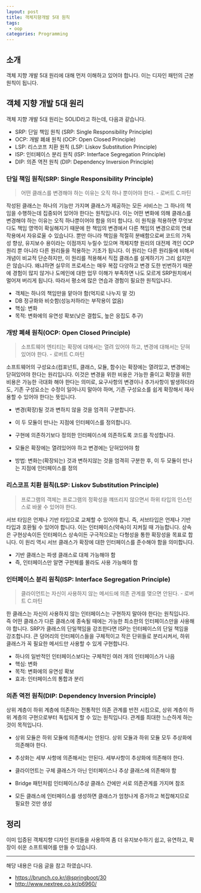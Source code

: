 ```yaml
---
layout: post
title: 객체지향개발 5대 원칙 
tags:
 - oop
categories: Programming
---
```


## 소개
객체 지향 개발 5대 원리에 대해 먼저 이해하고 있어야 합니다. 이는 디자인 패턴의 근본 원칙이 됩니다.


## 객체 지향 개발 5대 원리
객체 지향 개발 5대 원리는 SOLID라고 하는데, 다음과 같습니다. 
- SRP: 단일 책임 원칙 (SRP: Single Responsibility Principle)
- OCP: 개발 폐쇄 원칙 (OCP: Open Closed Principle)
- LSP: 리스코프 치환 원칙 (LSP: Liskov Substitution Principle)
- ISP: 인터페이스 분리 원칙 (ISP: Interface Segregation Principle)
- DIP: 의존 역전 원칙 (DIP: Dependency Inversion Principle)

### 단일 책임 원칙(SRP: Single Responsibility Principle)
> 어떤 클래스를 변경해야 하는 이유는 오직 하나 뿐이어야 한다. - 로버트 C.마틴

작성된 클래스는 하나의 기능만 가지며 클래스가 제공하는 모든 서비스는 그 하나의 책임을 수행하는데 집중되어 있어야 한다는 원칙입니다. 이는 어떤 변화에 의해 클래스를 변경해야 하는 이유는 오직 하나뿐이어야 함을 의미 합니다. 이 원칙을 적용하면 무엇보다도 책임 영역이 확실해지기 때문에 한 책임의 변경에서 다른 책임의 변경으로의 연쇄작용에서 자유로울 수 있습니다. 뿐만 아니라 책임을 적절히 분배함으로써 코드의 가독성 향상, 유지보수 용이라는 이점까지 누릴수 있으며 객체지향 원리의 대전제 격인 OCP원리 뿐 아니라 다른 원리들을 적용하는 기초가 됩니다. 이 원리는 다른 원리들에 비해서 개념이 비교적 단순하지만, 이 원리를 적용해서 직접 클래스를 설계하기가 그리 쉽지만은 않습니다. 왜냐하면 실무의 프로세스는 매우 복잡 다양하고 변경 도한 빈번하기 때문에 경험이 많지 않거나 도메인에 대한 업무 이해가 부족하면 나도 모르게 SRP원치에서 멀어져 버리게 됩니다. 따라서 평소에 많은 연습과 경험이 필요한 원칙입니다. 

- 객체는 하나의 책임만을 맡아야 함(억지로 나누지 말 것)
- DB 정규화와 비슷함(성능저하라는 부작용이 없음)
- 핵심: 변화
- 목적: 변화에의 유연성 확보(낮은 결합도, 높은 응집도 추구)

### 개방 폐쇄 원칙(OCP: Open Closed Principle)
> 소프트웨어 엔티티는 확장에 대해서는 열려 있어야 하고, 변경에 대해서는 닫혀 있어야 한다. - 로버트 C.마틴    

소프트웨어의 구성요소(컴포넌트, 클래스, 모듈, 함수)는 확장에는 열려있고, 변경에는 닫혀있어야 한다는 원리입니다. 이것은 변경을 위한 비용은 가능한 줄이고 확장을 위한 비용은 가능한 극대화 해야 한다는 의미로, 요구사항의 변경이나 추가사항이 발생하더라도, 기존 구성요소는 수정이 일어나지 말아야 하며, 기존 구성요소를 쉽게 확장해서 재사용할 수 있어야 한다는 뜻입니다. 

- 변경(확장)될 것과 변하지 않을 것을 엄격히 구분합니다.
- 이 두 모듈이 만나는 지점에 인터페이스를 정의합니다.
- 구현에 의존하기보다 정의한 인터페이스에 의존하도록 코드를 작성합니다.

- 모듈은 확장에는 열려있어야 하고 변경에는 닫혀있어야 함
- 방법: 변화는(확장되는) 것과 변하지않는 것을 엄격히 구분한 후, 이 두 모듈이 만나는 지점에 인터페이스를 정의

### 리스코프 치환 원칙(LSP: Liskov Substitution Principle)
> 프로그램의 객체는 프로그램의 정확성을 꺠뜨리지 않으면서 하위 타입의 인스턴스로 바꿀 수 있어야 한다.

서브 타임은 언제나 기반 타입으로 교체할 수 있어야 합니. 즉, 서브타입은 언제나 기반타입과 호환될 수 있어야 합니다. 이는 인터페이스(약속)이 지켜질 때 가능합니다. 상속은 구현상속이든 인터페이스 상속이든 구극적으로는 다형성을 통한 확장성을 목표로 합니다. 이 원리 역시 서브 클래스가 확장에 대한 인터페이스를 준수해야 함을 의미합니다. 

- 기반 클래스는 파생 클래스로 대체 가능해야 함
- 즉, 인터페이스만 알면 구현체를 몰라도 사용 가능해야 함

### 인터페이스 분리 원칙(ISP: Interface Segregation Principle)
> 클라이언트는 자신이 사용하지 않는 메서드에 의존 관계를 맺으면 안된다. - 로버트 C.마틴

한 클래스는 자신이 사용하지 않는 인터페이스는 구현하지 말아야 한다는 원칙입니다. 즉 어떤 클래스가 다른 클래스에 종속될 때에는 가능한 최소한의 인터페이스만을 사용해야 합니다. SRP가 클래스의 단일책임을 강조한다면 ISP는 인터페이스의 단일 책임을 강조합니다. 큰 덩어리의 인터페이스들을 구체적이고 작은 단위들로 분리시켜서, 하위 클래스가 꼭 필요한 메서드만 사용할 수 있게 구현합니다.
	
- 하나의 일반적인 인터페이스보다는 구체적인 여러 개의 인터페이스가 나음
- 핵심: 변화
- 목적: 변화에의 유연성 확보
- 효과: 인터페이스의 통합과 분리

### 의존 역전 원칙(DIP: Dependency Inversion Principle)
상위 계층이 하위 계층에 의존하는 전통적인 의존 관계를 반전 시킴으로, 상위 계층이 하위 계층의 구현으로부터 독립되게 할 수 있는 원칙입니다. 관계를 최대한 느슨하게 하는 것이 목적입니다.

- 상위 모듈은 하위 모듈에 의존해서는 안된다. 상위 모듈과 하위 모듈 모두 추상화에 의존해야 한다. 
- 추상화는 세부 사항에 의존해서는 안된다. 세부사항이 추상화에 의존해야 한다.

- 클라이언트는 구체 클래스가 아닌 인터페이스나 추상 클래스에 의존해야 함
- Bridge 패턴처럼 인터페이스/추상 클래스 간에만 서로 의존관계를 가지며 참조
- 모든 클래스에 인터페이스를 생성하면 클래스가 엄청나게 증가하고 복잡해지므로 필요한 것만 생성

## 정리
이미 입증된 객체지향 디자인 원리들을 사용하여 좀 더 유지보수하기 쉽고, 유연하고, 확장이 쉬운 소프트웨어를 만들 수 있습니다. 



----
해당 내용은 다음 글을 참고 하였습니다.
- https://brunch.co.kr/@springboot/30
- http://www.nextree.co.kr/p6960/